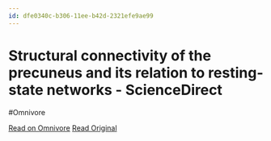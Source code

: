 ```yaml
---
id: dfe0340c-b306-11ee-b42d-2321efe9ae99
---
```


# Structural connectivity of the precuneus and its relation to resting-state networks - ScienceDirect
#Omnivore

[Read on Omnivore](https://omnivore.app/me/structural-connectivity-of-the-precuneus-and-its-relation-to-res-18d09224f6e)
[Read Original](https://www.sciencedirect.com/science/article/pii/S0168010223002213?dgcid=rss_sd_all)

